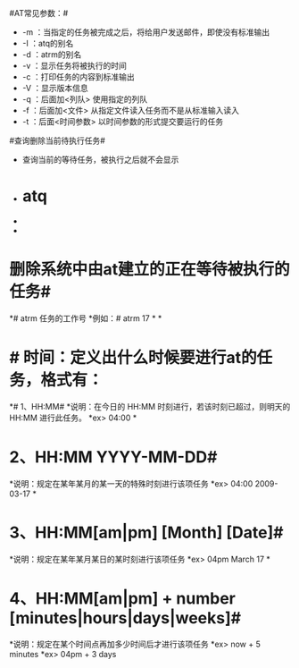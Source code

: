 
#AT常见参数：#
* -m ：当指定的任务被完成之后，将给用户发送邮件，即使没有标准输出
* -I ：atq的别名
* -d ：atrm的别名
* -v ：显示任务将被执行的时间
* -c ：打印任务的内容到标准输出
* -V ：显示版本信息
* -q ：后面加<列队> 使用指定的列队
* -f ：后面加<文件> 从指定文件读入任务而不是从标准输入读入
* -t ：后面<时间参数> 以时间参数的形式提交要运行的任务

#查询删除当前待执行任务#
* 查询当前的等待任务，被执行之后就不会显示
* # atq
* 
*
# 删除系统中由at建立的正在等待被执行的任务#
*# atrm 任务的工作号
*例如：# atrm 17
*
*
# # 时间：定义出什么时候要进行at的任务，格式有：
*# 1、HH:MM# 
*说明：在今日的 HH:MM 时刻进行，若该时刻已超过，则明天的 HH:MM 进行此任务。
*ex> 04:00
*
# 2、HH:MM YYYY-MM-DD# 
*说明：规定在某年某月的某一天的特殊时刻进行该项任务
*ex> 04:00 2009-03-17
*
# 3、HH:MM[am|pm] [Month] [Date]# 
*说明：规定在某年某月某日的某时刻进行该项任务
*ex> 04pm March 17
*
# 4、HH:MM[am|pm] + number [minutes|hours|days|weeks]# 
*说明：规定在某个时间点再加多少时间后才进行该项任务
*ex> now + 5 minutes
*ex> 04pm + 3 days

